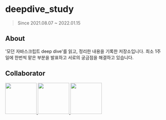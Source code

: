 # deepdive_study

> Since 2021.08.07 ~ 2022.01.15
## About
'모던 자바스크립트 deep dive'를 읽고, 정리한 내용을 기록한 저장소입니다. 최소 1주일에 한번씩 맡은 부분을 발표하고 서로의 궁금점을 해결하고 있습니다.

## Collaborator

<p>
<a href="https://github.com/batboy118">
  <img src="https://github.com/aimingbro.png" width="100">
</a>
<a href="https://github.com/wherehows">
  <img src="https://github.com/wherehows.png" width="100">
</a>
<a href="https://github.com/min1378">
  <img src="https://github.com/min1378.png" width="100">
</a>
</p>
